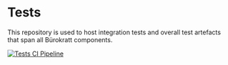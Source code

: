 # Tests

This repository is used to host integration tests and overall test artefacts that span all Bürokratt components.

[![Tests CI Pipeline](https://github.com/buerokratt/Tests/actions/workflows/ci-pullrequest-main.yml/badge.svg)](https://github.com/buerokratt/Tests/actions/workflows/ci-pullrequest-main.yml)
